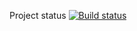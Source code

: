 Project status [![Build status](https://ci.appveyor.com/api/projects/status/bd2hcf9nwjn9bw8p?svg=true)](https://ci.appveyor.com/project/yuliakorsak/ajs-3-1-purefunction)
